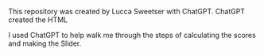 This repository was created by Lucca Sweetser with ChatGPT. ChatGPT created the HTML

I used ChatGPT to help walk me through the steps of calculating the scores and making the Slider. 
